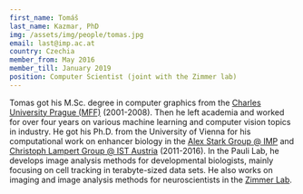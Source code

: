 ```yaml
---
first_name: Tomáš
last_name: Kazmar, PhD
img: /assets/img/people/tomas.jpg
email: last@imp.ac.at
country: Czechia
member_from: May 2016
member_till: January 2019
position: Computer Scientist (joint with the Zimmer lab)
---
```

Tomas got his M.Sc. degree in computer graphics from the
[Charles University Prague (MFF)](https://www.mff.cuni.cz/to.en/) (2001-2008). 
Then he left academia and worked for over four years on various machine learning and computer vision topics in industry. 
He got his Ph.D. from the University of Vienna for his computational work on
enhancer biology in the [Alex Stark Group @ IMP](http://starklab.org/) and
[Christoph Lampert Group @ IST Austria](http://pub.ist.ac.at/~chl/) (2011-2016).
In the Pauli Lab, he develops image analysis methods for developmental
biologists, mainly focusing on cell tracking in terabyte-sized
data sets.
He also works on imaging and image analysis methods for neuroscientists in
the [Zimmer Lab](https://www.imp.ac.at/groups/manuel-zimmer/).
